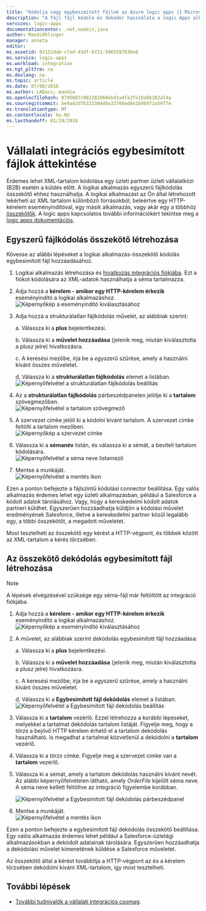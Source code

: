 ```yaml
---
title: "Kódolja vagy egybesimított fájlok az Azure logic apps |} Microsoft Docs"
description: "A fájl fájl kódoló és dekóder használata a logic Apps alkalmazásokat a vállalati integrációs csomag"
services: logic-apps
documentationcenter: .net,nodejs,java
author: MandiOhlinger
manager: anneta
editor: 
ms.assetid: 82152dab-c7ad-43df-b721-596559703be8
ms.service: logic-apps
ms.workload: integration
ms.tgt_pltfrm: na
ms.devlang: na
ms.topic: article
ms.date: 07/08/2016
ms.author: LADocs; mandia
ms.openlocfilehash: 8795687c002282b68ebd1a4fa3fe18a9b102af4a
ms.sourcegitcommit: be9a42d7b321304d9a33786ed8e2b9b972a5977e
ms.translationtype: MT
ms.contentlocale: hu-HU
ms.lasthandoff: 01/19/2018
---
```

# <a name="overview-of-enterprise-integration-with-flat-files"></a>Vállalati integrációs egybesimított fájlok áttekintése

Érdemes lehet XML-tartalom kódolása egy üzleti partner üzleti vállalatközi (B2B) esetén a küldés előtt. A logikai alkalmazás egyszerű fájlkódolás összekötő ehhez használhatja. A logikai alkalmazást az Ön által létrehozott lekérheti az XML tartalom különböző forrásokból, beleértve egy HTTP-kérelem eseményindítóval, egy másik alkalmazás, vagy akár egy a többhöz [összekötők](../connectors/apis-list.md). A logic apps kapcsolatos további információkért tekintse meg a [logic apps dokumentációs](logic-apps-overview.md "további információk a Logic apps").  

## <a name="create-the-flat-file-encoding-connector"></a>Egyszerű fájlkódolás összekötő létrehozása
Kövesse az alábbi lépéseket a logikai alkalmazás-összekötő kódolás egybesimított fájl hozzáadásához.

1. Logikai alkalmazás létrehozása és [hivatkozás integrációs fiókjába](logic-apps-enterprise-integration-accounts.md "integrációs fiók csatolása logikai alkalmazás további"). Ezt a fiókot kódolására az XML-adatok használhatja a séma tartalmazza.  
2. Adja hozzá a **kérelem - amikor egy HTTP-kérelem érkezik** eseményindító a logikai alkalmazáshoz.  
   ![Képernyőkép a eseményindító kiválasztásához](./media/logic-apps-enterprise-integration-b2b/flatfile-1.png)    
3. Adja hozzá a strukturálatlan fájlkódolás művelet, az alábbiak szerint:
   
    a. Válassza ki a **plus** bejelentkezési.
   
    b. Válassza ki a **művelet hozzáadása** (jelenik meg, miután kiválasztotta a plusz jelre) hivatkozásra.
   
    c. A keresési mezőbe, írja be a *egyszerű* szűrése, amely a használni kívánt összes műveletet.
   
    d. Válassza ki a **strukturálatlan fájlkódolás** elemet a listában.   
   ![Képernyőfelvétel a strukturálatlan fájlkódolás beállítás](media/logic-apps-enterprise-integration-flatfile/flatfile-2.png)   
4. Az a **strukturálatlan fájlkódolás** párbeszédpanelen jelölje ki a **tartalom** szövegmezőben.  
   ![Képernyőfelvétel a tartalom szövegmező](media/logic-apps-enterprise-integration-flatfile/flatfile-3.png)  
5. A szervezet címke jelöli ki a kódolni kívánt tartalom. A szervezet címke feltölti a tartalom mezőben.     
   ![Képernyőkép a szervezet címke](media/logic-apps-enterprise-integration-flatfile/flatfile-4.png)  
6. Válassza ki a **sémanév** listán, és válassza ki a sémát, a beviteli tartalom kódolására.    
   ![Képernyőfelvétel a séma neve listamező](media/logic-apps-enterprise-integration-flatfile/flatfile-5.png)  
7. Mentse a munkáját.   
   ![Képernyőfelvétel a mentés ikon](media/logic-apps-enterprise-integration-flatfile/flatfile-6.png)  

Ezen a ponton befejezte a fájlszintű kódolási connector beállítása. Egy valós alkalmazás érdemes lehet egy üzleti alkalmazásban, például a Salesforce a kódolt adatok tárolásához. Vagy, hogy a kereskedelmi kódolt adatok partneri küldhet. Egyszerűen hozzáadhatja küldjön a kódolási művelet eredményének Salesforce, illetve a kereskedelmi partner közül legalább egy, a többi összekötőt, a megadott műveletet.

Most tesztelheti az összekötő egy kérést a HTTP-végpont, és többek között az XML-tartalom a kérés törzsében.  

## <a name="create-the-flat-file-decoding-connector"></a>Az összekötő dekódolás egybesimított fájl létrehozása

> [!NOTE]
> A lépések elvégzésével szüksége egy séma-fájl már feltöltött az integráció fiókjába.

1. Adja hozzá a **kérelem - amikor egy HTTP-kérelem érkezik** eseményindító a logikai alkalmazáshoz.  
   ![Képernyőkép a eseményindító kiválasztásához](./media/logic-apps-enterprise-integration-b2b/flatfile-1.png)    
2. A művelet, az alábbiak szerint dekódolás egybesimított fájl hozzáadása:
   
    a. Válassza ki a **plus** bejelentkezési.
   
    b. Válassza ki a **művelet hozzáadása** (jelenik meg, miután kiválasztotta a plusz jelre) hivatkozásra.
   
    c. A keresési mezőbe, írja be a *egyszerű* szűrése, amely a használni kívánt összes műveletet.
   
    d. Válassza ki a **Egybesimított fájl dekódolás** elemet a listában.   
   ![Képernyőfelvétel a Egybesimított fájl dekódolás beállítás](media/logic-apps-enterprise-integration-flatfile/flatfile-2.png)   
3. Válassza ki a **tartalom** vezérlő. Ezzel létrehozza a korábbi lépéseket, melyekkel a tartalmat dekódolás tartalom listáját. Figyelje meg, hogy a *törzs* a bejövő HTTP kérelem érhető el a tartalom dekódolás használható. Is megadhat a tartalmat közvetlenül a dekódolni a **tartalom** vezérlő.     
4. Válassza ki a *törzs* címke. Figyelje meg a szervezet címke van a **tartalom** vezérlő.
5. Válassza ki a sémát, amely a tartalom dekódolás használni kívánt nevét. Az alábbi képernyőfelvételen látható, amely *OrderFile* kijelölt séma neve. A séma neve kellett feltöltve az integráció figyelembe korábban.
   
   ![Képernyőfelvétel a Egybesimított fájl dekódolás párbeszédpanel](media/logic-apps-enterprise-integration-flatfile/flatfile-decode-1.png)    
6. Mentse a munkáját.  
   ![Képernyőfelvétel a mentés ikon](media/logic-apps-enterprise-integration-flatfile/flatfile-6.png)    

Ezen a ponton befejezte a egybesimított fájl dekódolás összekötő beállítása. Egy valós alkalmazás érdemes lehet például a Salesforce-üzletági alkalmazásokban a dekódolt adatainak tárolására. Egyszerűen hozzáadhatja a dekódolási művelet kimenetének küldése a Salesforce műveletet.

Az összekötő által a kérést továbbítja a HTTP-végpont az és a kérelem törzsében dekódolni kívánt XML-tartalom, így most tesztelheti.  

## <a name="next-steps"></a>További lépések
* [További tudnivalók a vállalati integrációs csomag](logic-apps-enterprise-integration-overview.md "további információ a vállalati integrációs csomag").  


